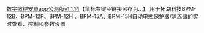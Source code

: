 [数字微控安卓app公测版v1.1.14](https://github.com/tohu-cloud/blog/blob/2e47cc14d5b577f292e30b03f632348bdac37fa4/files/com.tencent.weauth-0.0.1.apk)【鼠标右键->链接另存为...】
用于拓湖科技BPM-12B、BPM-12P、BPM-12H 、BPM-15A、BPM-15H自动电瓶保护器/隔离器的实时查看、控制和参数设置。
